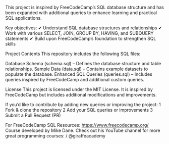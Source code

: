 This project is inspired by FreeCodeCamp’s SQL database structure and has been expanded with additional queries to enhance learning and practical SQL applications.

Key objectives:
✔ Understand SQL database structures and relationships 
✔ Work with various SELECT, JOIN, GROUP BY, HAVING, and SUBQUERY statements 
✔ Build upon FreeCodeCamp’s foundation to strengthen SQL skills 

Project Contents
This repository includes the following SQL files:

Database Schema (schema.sql) – Defines the database structure and table relationships.
Sample Data (data.sql) – Contains example datasets to populate the database.
Enhanced SQL Queries (queries.sql) – Includes queries inspired by FreeCodeCamp and additional custom queries.

License
This project is licensed under the MIT License.
It is inspired by FreeCodeCamp but includes additional modifications and improvements.

If you’d like to contribute by adding new queries or improving the project:
1 Fork & clone the repository
2 Add your SQL queries or improvements
3 Submit a Pull Request (PR) 

For FreeCodeCamp SQL Resources: https://www.freecodecamp.org/
Course developed by Mike Dane. Check out his YouTube channel for more great programming courses: / @giraffeacademy  
